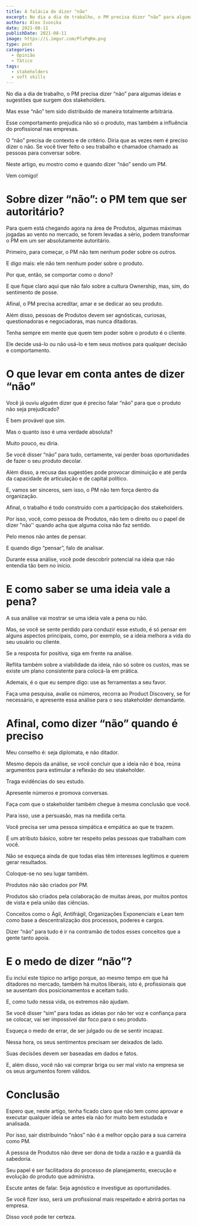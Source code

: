 ```yaml
---
title: A falácia do dizer "não"
excerpt: No dia a dia de trabalho, o PM precisa dizer “não” para algumas ideias e sugestões que surgem dos stakeholders
authors: Alex Ivonika
date: 2021-08-11
publishDate: 2021-08-11
image: https://i.imgur.com/PlxPqKm.png
type: post
categories:
  - Opinião
  - Tático
tags:
  - stakeholders
  - soft skills
---
```


No dia a dia de trabalho, o PM precisa dizer “não” para algumas ideias e sugestões que surgem dos stakeholders.

Mas esse “não” tem sido distribuído de maneira totalmente arbitrária.

Esse comportamento prejudica não só o produto, mas também a influência do profissional nas empresas.

O “não” precisa de contexto e de critério. Diria que as vezes nem é preciso dizer o não. Se você tiver feito o seu trabalho e chamadoe chamado as pessoas para conversar sobre.

Neste artigo, eu mostro como e quando dizer “não” sendo um PM.

Vem comigo!

# Sobre dizer “não”: o PM tem que ser autoritário?

Para quem está chegando agora na área de Produtos, algumas máximas jogadas ao vento no mercado, se forem levadas a sério, podem transformar o PM em um ser absolutamente autoritário.

Primeiro, para começar, o PM não tem nenhum poder sobre os outros.

E digo mais: ele não tem nenhum poder sobre o produto.

Por que, então, se comportar como o dono?

E que fique claro aqui que não falo sobre a cultura Ownership, mas, sim, do sentimento de posse.

Afinal, o PM precisa acreditar, amar e se dedicar ao seu produto.

Além disso, pessoas de Produtos devem ser agnósticas, curiosas, questionadoras e negociadoras, mas nunca ditadoras.

Tenha sempre em mente que quem tem poder sobre o produto é o cliente.

Ele decide usá-lo ou não usá-lo e tem seus motivos para qualquer decisão e comportamento.

# O que levar em conta antes de dizer “não”

Você já ouviu alguém dizer que é preciso falar “não” para que o produto não seja prejudicado?

É bem provável que sim.

Mas o quanto isso é uma verdade absoluta? 

Muito pouco, eu diria.

Se você disser “não” para tudo, certamente, vai perder boas oportunidades de fazer o seu produto decolar.

Além disso, a recusa das sugestões pode provocar diminuição e até perda da capacidade de articulação e de capital político.

E, vamos ser sinceros, sem isso, o PM não tem força dentro da organização.

Afinal, o trabalho é todo construído com a participação dos stakeholders.

Por isso, você, como pessoa de Produtos, não tem o direito ou o papel de dizer "não'' quando acha que alguma coisa não faz sentido. 

Pelo menos não antes de pensar.

E quando digo “pensar”, falo de analisar.

Durante essa análise, você pode descobrir potencial na ideia que não entendia tão bem no início.

# E como saber se uma ideia vale a pena?

A sua análise vai mostrar se uma ideia vale a pena ou não.

Mas, se você se sente perdido para conduzir esse estudo, é só pensar em alguns aspectos principais, como, por exemplo, se a ideia melhora a vida do seu usuário ou cliente.

Se a resposta for positiva, siga em frente na análise.

Reflita também sobre a viabilidade da ideia, não só sobre os custos, mas se existe um plano consistente para colocá-la em prática.

Ademais, é o que eu sempre digo: use as ferramentas a seu favor.

Faça uma pesquisa, avalie os números, recorra ao Product Discovery, se for necessário, e apresente essa análise para o seu stakeholder demandante. 

# Afinal, como dizer “não” quando é preciso 

Meu conselho é: seja diplomata, e não ditador.

Mesmo depois da análise, se você concluir que a ideia não é boa, reúna argumentos para estimular a reflexão do seu stakeholder.

Traga evidências do seu estudo. 

Apresente números e promova conversas. 

Faça com que o stakeholder também chegue à mesma conclusão que você.

Para isso, use a persuasão, mas na medida certa. 

Você precisa ser uma pessoa simpática e empática ao que te trazem. 

É um atributo básico, sobre ter respeito pelas pessoas que trabalham com você. 

Não se esqueça ainda de que todas elas têm interesses legítimos e querem gerar resultados. 

Coloque-se no seu lugar também.

Produtos não são criados por PM. 

Produtos são criados pela colaboração de muitas áreas, por muitos pontos de vista e pela união das ciências.

Conceitos como o Ágil, Antifrágil, Organizações Exponenciais e Lean tem como base a descentralização dos processos, poderes e cargos. 

Dizer “não” para tudo é ir na contramão de todos esses conceitos que a gente tanto apoia.

# E o medo de dizer “não”?

Eu incluí este tópico no artigo porque, ao mesmo tempo em que há ditadores no mercado, também há muitos liberais, isto é, profissionais que se ausentam dos posicionamentos e aceitam tudo.

E, como tudo nessa vida, os extremos não ajudam.

Se você disser “sim” para todas as ideias por não ter voz e confiança para se colocar, vai ser impossível dar foco para o seu produto.

Esqueça o medo de errar, de ser julgado ou de se sentir incapaz.

Nessa hora, os seus sentimentos precisam ser deixados de lado.

Suas decisões devem ser baseadas em dados e fatos.

E, além disso, você não vai comprar briga ou ser mal visto na empresa se os seus argumentos forem válidos.

# Conclusão

Espero que, neste artigo, tenha ficado claro que não tem como aprovar e executar qualquer ideia se antes ela não for muito bem estudada e analisada. 

Por isso, sair distribuindo “nãos” não é a melhor opção para a sua carreira como PM.

A pessoa de Produtos não deve ser dona de toda a razão e a guardiã da sabedoria.

Seu papel é ser facilitadora do processo de planejamento, execução e evolução do produto que administra.

Escute antes de falar. Seja agnóstico e investigue as oportunidades. 

Se você fizer isso, será um profissional mais respeitado e abrirá portas na empresa. 

Disso você pode ter certeza.
